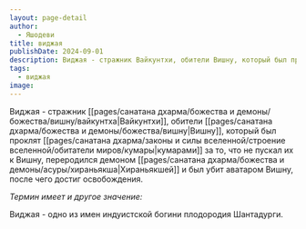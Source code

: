 ```yaml
---
layout: page-detail
author:
  - Яшодеви
title: виджая
publishDate: 2024-09-01
description: Виджая - стражник Вайкунтхи, обители Вишну, который был проклят кумарами за то, что не пускал их к Вишну, переродился демоном Хираньякшей и был убит аватаром Вишну, после чего достиг освобождения.
tags:
  - виджая
image:
---
```

Виджая - стражник [[pages/санатана дхарма/божества и демоны/божества/вишну/вайкунтха|Вайкунтхи]], обители [[pages/санатана дхарма/божества и демоны/божества/вишну|Вишну]], который был проклят [[pages/санатана дхарма/законы и силы вселенной/строение вселенной/обитатели миров/кумары|кумарами]] за то, что не пускал их к Вишну, переродился демоном [[pages/санатана дхарма/божества и демоны/асуры/хираньякша|Хираньякшей]] и был убит аватаром Вишну, после чего достиг освобождения.

*Термин имеет и другое значение:*

Виджая - одно из имен индуистской богини плодородия Шантадурги.

